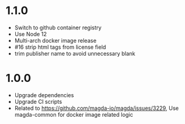 # 1.1.0

-   Switch to github container registry
-   Use Node 12
-   Multi-arch docker image release
-   #16 strip html tags from license field
-   trim publisher name to avoid unnecessary blank

# 1.0.0

-   Upgrade dependencies
-   Upgrade CI scripts
-   Related to https://github.com/magda-io/magda/issues/3229, Use magda-common for docker image related logic
